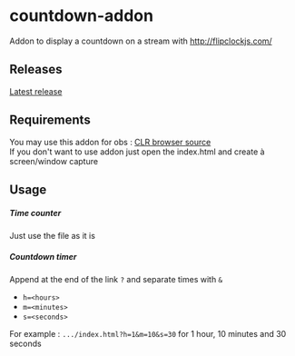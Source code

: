 # countdown-addon
Addon to display a countdown on a stream with http://flipclockjs.com/

## Releases
[Latest release](https://github.com/MadCorps/countdown-addon/releases/latest)

## Requirements
You may use this addon for obs : [CLR browser source](https://obsproject.com/forum/resources/clr-browser-source-plugin.22/)  
If you don't want to use addon just open the index.html and create à screen/window capture

## Usage
##### Time counter
Just use the file as it is

##### Countdown timer
Append at the end of the link `?` and separate times with `&`
* `h=<hours>`
* `m=<minutes>`
* `s=<seconds>`

For example : `.../index.html?h=1&m=10&s=30` for 1 hour, 10 minutes and 30 seconds
